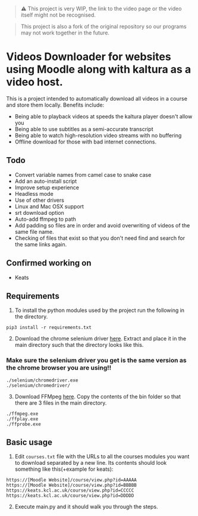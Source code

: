 > :warning: This project is very WIP, the link to the video page or the video itself might not be recognised.

> This project is also a fork of the original repository so our programs may not work together in the future.

# Videos Downloader for websites using Moodle along with kaltura as a video host.
This is a project intended to automatically download all videos in a course and store them locally. Benefits include:
- Being able to playback videos at speeds the kaltura player doesn't allow you
- Being able to use subtitles as a semi-accurate transcript
- Being able to watch high-resolution video streams with no buffering
- Offline download for those with bad internet connections.

## Todo

- Convert variable names from camel case to snake case
- Add an auto-install script
- Improve setup experience
- Headless mode
- Use of other drivers
- Linux and Mac OSX support
- srt download option
- Auto-add ffmpeg to path 
- Add padding so files are in order and avoid overwriting of videos of the same file name.
- Checking of files that exist so that you don't need find and search for the same links again.

## Confirmed working on
 - Keats
 
## Requirements
1. To install the python modules used by the project run the following in the directory.
```
pip3 install -r requirements.txt
```
2. Download the chrome selenium driver [here](https://sites.google.com/a/chromium.org/chromedriver/downloads). Extract and place it in the main directory such that the directory looks like this. 

### **Make sure the selenium driver you get is the same version as the chrome browser you are using!!**

```
./selenium/chromedriver.exe
./selenium/chromedriver/
```

3. Download FFMpeg [here](https://github.com/BtbN/FFmpeg-Builds/releases). Copy the contents of the bin folder so that there are 3 files in the main directory.

```
./ffmpeg.exe
./ffplay.exe
./ffprobe.exe
```

## Basic usage
1. Edit  `courses.txt` file with the URLs to all the courses modules you want to download separated by a new line. Its contents should look something like this(+example for keats):
```
https://[Moodle Website]/course/view.php?id=AAAAA
https://[Moodle Website]/course/view.php?id=BBBBB
https://keats.kcl.ac.uk/course/view.php?id=CCCCC
https://keats.kcl.ac.uk/course/view.php?id=DDDDD
```
2. Execute main.py and it should walk you through the steps. 
